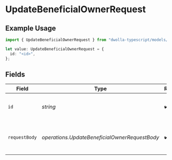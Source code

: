 # UpdateBeneficialOwnerRequest

## Example Usage

```typescript
import { UpdateBeneficialOwnerRequest } from "dwolla-typescript/models/operations";

let value: UpdateBeneficialOwnerRequest = {
  id: "<id>",
};
```

## Fields

| Field                                         | Type                                          | Required                                      | Description                                   |
| --------------------------------------------- | --------------------------------------------- | --------------------------------------------- | --------------------------------------------- |
| `id`                                          | *string*                                      | :heavy_check_mark:                            | Beneficial owner unique identifier            |
| `requestBody`                                 | *operations.UpdateBeneficialOwnerRequestBody* | :heavy_check_mark:                            | Parameters for updating a beneficial owner    |